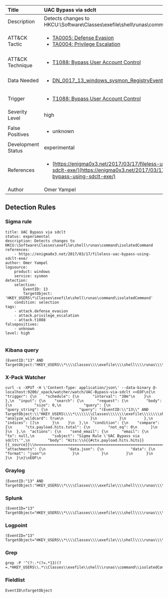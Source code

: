 | Title                | UAC Bypass via sdclt                                                                                                                                                 |
|:---------------------|:------------------------------------------------------------------------------------------------------------------------------------------------------------|
| Description          | Detects changes to HKCU:\Software\Classes\exefile\shell\runas\command\isolatedCommand                                                                                                                                           |
| ATT&amp;CK Tactic    | <ul><li>[TA0005: Defense Evasion](https://attack.mitre.org/tactics/TA0005)</li><li>[TA0004: Privilege Escalation](https://attack.mitre.org/tactics/TA0004)</li></ul>  |
| ATT&amp;CK Technique | <ul><li>[T1088: Bypass User Account Control](https://attack.mitre.org/techniques/T1088)</li></ul>                             |
| Data Needed          | <ul><li>[DN_0017_13_windows_sysmon_RegistryEvent](../Data_Needed/DN_0017_13_windows_sysmon_RegistryEvent.md)</li></ul>                                                         |
| Trigger              | <ul><li>[T1088: Bypass User Account Control](../Triggers/T1088.md)</li></ul>  |
| Severity Level       | high                                                                                                                                                 |
| False Positives      | <ul><li>unknown</li></ul>                                                                  |
| Development Status   | experimental                                                                                                                                                |
| References           | <ul><li>[https://enigma0x3.net/2017/03/17/fileless-uac-bypass-using-sdclt-exe/](https://enigma0x3.net/2017/03/17/fileless-uac-bypass-using-sdclt-exe/)</li></ul>                                                          |
| Author               | Omer Yampel                                                                                                                                                |


## Detection Rules

### Sigma rule

```
title: UAC Bypass via sdclt
status: experimental
description: Detects changes to HKCU:\Software\Classes\exefile\shell\runas\command\isolatedCommand
references:
    - https://enigma0x3.net/2017/03/17/fileless-uac-bypass-using-sdclt-exe/
author: Omer Yampel
logsource:
    product: windows
    service: sysmon
detection:
    selection:
        EventID: 13 
        TargetObject: 'HKEY_USERS\*\Classes\exefile\shell\runas\command\isolatedCommand'
    condition: selection
tags:
    - attack.defense_evasion
    - attack.privilege_escalation
    - attack.t1088
falsepositives:
    - unknown
level: high


```





### Kibana query

```
(EventID:"13" AND TargetObject:"HKEY_USERS\\*\\\\Classes\\\\exefile\\\\shell\\\\runas\\\\command\\\\isolatedCommand")
```





### X-Pack Watcher

```
curl -s -XPUT -H \'Content-Type: application/json\' --data-binary @- localhost:9200/_xpack/watcher/watch/UAC-Bypass-via-sdclt <<EOF\n{\n  "trigger": {\n    "schedule": {\n      "interval": "30m"\n    }\n  },\n  "input": {\n    "search": {\n      "request": {\n        "body": {\n          "size": 0,\n          "query": {\n            "query_string": {\n              "query": "(EventID:\\"13\\" AND TargetObject:\\"HKEY_USERS\\\\*\\\\\\\\Classes\\\\\\\\exefile\\\\\\\\shell\\\\\\\\runas\\\\\\\\command\\\\\\\\isolatedCommand\\")",\n              "analyze_wildcard": true\n            }\n          }\n        },\n        "indices": []\n      }\n    }\n  },\n  "condition": {\n    "compare": {\n      "ctx.payload.hits.total": {\n        "not_eq": 0\n      }\n    }\n  },\n  "actions": {\n    "send_email": {\n      "email": {\n        "to": null,\n        "subject": "Sigma Rule \'UAC Bypass via sdclt\'",\n        "body": "Hits:\\n{{#ctx.payload.hits.hits}}{{_source}}\\n================================================================================\\n{{/ctx.payload.hits.hits}}",\n        "attachments": {\n          "data.json": {\n            "data": {\n              "format": "json"\n            }\n          }\n        }\n      }\n    }\n  }\n}\nEOF\n
```





### Graylog

```
(EventID:"13" AND TargetObject:"HKEY_USERS\\*\\\\Classes\\\\exefile\\\\shell\\\\runas\\\\command\\\\isolatedCommand")
```





### Splunk

```
(EventID="13" TargetObject="HKEY_USERS\\*\\\\Classes\\\\exefile\\\\shell\\\\runas\\\\command\\\\isolatedCommand")
```





### Logpoint

```
(EventID="13" TargetObject="HKEY_USERS\\*\\\\Classes\\\\exefile\\\\shell\\\\runas\\\\command\\\\isolatedCommand")
```





### Grep

```
grep -P '^(?:.*(?=.*13)(?=.*HKEY_USERS\\.*\\Classes\\exefile\\shell\\runas\\command\\isolatedCommand))'
```





### Fieldlist

```
EventID\nTargetObject
```

